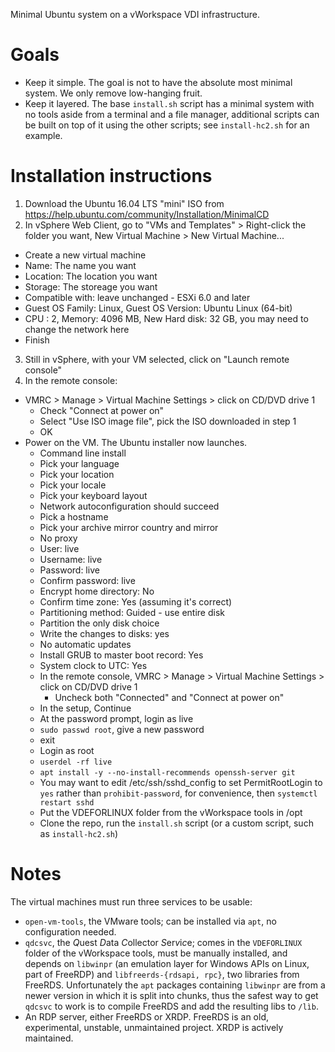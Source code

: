 Minimal Ubuntu system on a vWorkspace VDI infrastructure.


# Goals

- Keep it simple. The goal is not to have the absolute most minimal system. We only remove low-hanging fruit.
- Keep it layered. The base `install.sh` script has a minimal system with no tools aside from a terminal and a file manager,
  additional scripts can be built on top of it using the other scripts; see `install-hc2.sh` for an example.


# Installation instructions

1. Download the Ubuntu 16.04 LTS "mini" ISO from https://help.ubuntu.com/community/Installation/MinimalCD
2. In vSphere Web Client, go to "VMs and Templates" > Right-click the folder you want, New Virtual Machine > New Virtual Machine...
 - Create a new virtual machine
 - Name: The name you want
 - Location: The location you want
 - Storage: The storeage you want
 - Compatible with: leave unchanged - ESXi 6.0 and later
 - Guest OS Family: Linux, Guest OS Version: Ubuntu Linux (64-bit)
 - CPU : 2, Memory: 4096 MB, New Hard disk: 32 GB, you may need to change the network here
 - Finish
3. Still in vSphere, with your VM selected, click on "Launch remote console"
4. In the remote console:
 - VMRC > Manage > Virtual Machine Settings > click on CD/DVD drive 1
   - Check "Connect at power on"
   - Select "Use ISO image file", pick the ISO downloaded in step 1
   - OK
 - Power on the VM. The Ubuntu installer now launches.
   - Command line install
   - Pick your language
   - Pick your location
   - Pick your locale
   - Pick your keyboard layout
   - Network autoconfiguration should succeed
   - Pick a hostname
   - Pick your archive mirror country and mirror
   - No proxy
   - User: live
   - Username: live
   - Password: live
   - Confirm password: live
   - Encrypt home directory: No
   - Confirm time zone: Yes (assuming it's correct)
   - Partitioning method: Guided - use entire disk
   - Partition the only disk choice
   - Write the changes to disks: yes
   - No automatic updates
   - Install GRUB to master boot record: Yes
   - System clock to UTC: Yes
   - In the remote console, VMRC > Manage > Virtual Machine Settings > click on CD/DVD drive 1
     - Uncheck both "Connected" and "Connect at power on"
   - In the setup, Continue
   - At the password prompt, login as live
   - `sudo passwd root`, give a new password
   - exit
   - Login as root
   - `userdel -rf live`
   - `apt install -y --no-install-recommends openssh-server git`
   - You may want to edit /etc/ssh/sshd_config to set PermitRootLogin to `yes` rather than `prohibit-password`, for convenience, then `systemctl restart sshd`
   - Put the VDEFORLINUX folder from the vWorkspace tools in /opt
   - Clone the repo, run the `install.sh` script (or a custom script, such as `install-hc2.sh`)

# Notes

The virtual machines must run three services to be usable:

- `open-vm-tools`, the VMware tools; can be installed via `apt`, no configuration needed.
- `qdcsvc`, the *Q*uest *D*ata *C*ollector *S*er*v*i*c*e; comes in the `VDEFORLINUX` folder of the vWorkspace tools,
  must be manually installed, and depends on `libwinpr` (an emulation layer for Windows APIs on Linux, part of FreeRDP)
  and `libfreerds-{rdsapi, rpc}`, two libraries from FreeRDS.
  Unfortunately the `apt` packages containing `libwinpr` are from a newer version in which it is split into chunks,
  thus the safest way to get `qdcsvc` to work is to compile FreeRDS and add the resulting libs to `/lìb`.
- An RDP server, either FreeRDS or XRDP. FreeRDS is an old, experimental, unstable, unmaintained project.
  XRDP is actively maintained.
